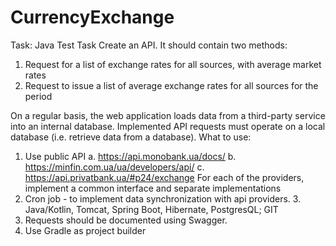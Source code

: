 # CurrencyExchange

Task:
Java Test Task
Create an API. It should contain two methods:
1. Request for a list of exchange rates for all sources, with average market rates
2. Request to issue a list of average exchange rates for all sources for the period

On a regular basis, the web application loads data from a third-party service into an internal database. Implemented API requests must operate on a local database (i.e. retrieve data from a database).
What to use:
1. Use public API
a. https://api.monobank.ua/docs/
b. https://minfin.com.ua/ua/developers/api/ c. https://api.privatbank.ua/#p24/exchange
For each of the providers, implement a common interface and separate implementations
2. Cron job - to implement data synchronization with api providers. 3. Java/Kotlin, Tomcat, Spring Boot, Hibernate, PostgresQL; GIT
4. Requests should be documented using Swagger.
5. Use Gradle as project builder

